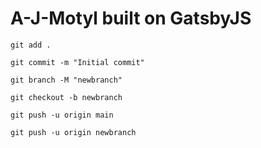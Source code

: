 # A-J-Motyl built on GatsbyJS

```
git add .

git commit -m "Initial commit"

git branch -M "newbranch"

git checkout -b newbranch

git push -u origin main

git push -u origin newbranch

```
